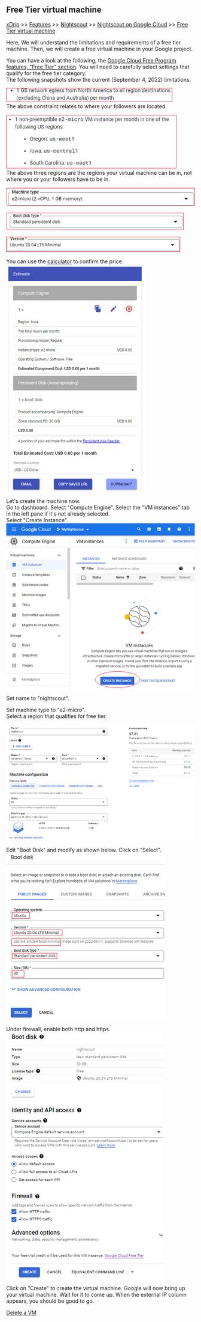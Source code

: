 ## Free Tier virtual machine  
[xDrip](../../README.md) >> [Features](../Features_page) >> [Nightscout](../Nightscout_page) >> [Nightscout on Google Cloud](./GoogleCloud) >> [Free Tier virtual machine](./NS_FreeTier)  
  
Here, We will understand the limitations and requirements of a free tier machine.   Then, we will create a free virtual machine in your Google project.  
  
You can have a look at the following, the [Google Cloud Free Program features, "Free Tier" section](https://cloud.google.com/free/docs/free-cloud-features#free-tier).  You will need to carefully select settings that qualify for the free tier category.  
The following snapshots show the current (September 4, 2022) limitations.  
  
![](./images/egrerss.png)  
The above constraint relates to where your followers are located.  
  
![](./images/Regions.png)  
The above three regions are the regions your virtual machine can be in, not where you or your followers have to be in.  
  
![](./images/MachineType.png)  
  
![](./images/DiskType.png)  
  
![](./images/DiskVer.png)  
  
You can use the [calculator](https://cloud.google.com/products/calculator) to confirm the price.  
![](./images/Estimate.png)  
  
Let's create the machine now.    
Go to dashboard.  Select "Compute Engine".  Select the "VM instances" tab in the left pane if it's not already selected.  
Select "Create Instance".  
![](./images/CreateInstance.png)  
  
Set name to "nightscout".    
  
Set machine type to "e2-micro".  
Select a region that qualifies for free tier.  
  
![](./images/vm2.png)  
  
Edit "Boot Disk" and modify as shown below.  Click on "Select".  
![](./images/Disk2.png)  
  
Under firewall, enable both http and https.  
![](./images/Firewall2.png)  
  
Click on "Create" to create the virtual machine.  Google will now bring up your virtual machine.  Wait for it to come up.  When the external IP column appears, you should be good to go.  
  
[Delete a VM](./images/DeleteVM.png)  
  
